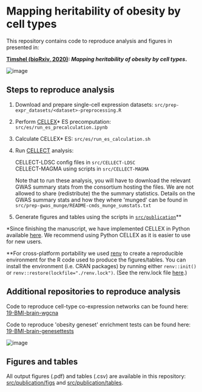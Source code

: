 # Mapping heritability of obesity by cell types

This repository contains code to reproduce analysis and figures in presented in:  

**[Timshel (bioRxiv, 2020)](https://www.biorxiv.org/XXXX): _Mapping heritability of obesity by cell types_.**

![image](https://user-images.githubusercontent.com/5487016/72666147-aecfdd00-3a0f-11ea-8609-12c157ee24f3.png)

## Steps to reproduce analysis
1. Download and prepare single-cell expression datasets: `src/prep-expr_datasets/<dataset>-preprocessing.R`
2. Perform [CELLEX](https://github.com/perslab/CELLEX)* ES precomputation: `src/es/run_es_precalculation.ipynb`
3. Calculate CELLEX* ES: `src/es/run_es_calculation.sh`
4. Run [CELLECT](https://github.com/perslab/CELLECT) analysis:

   CELLECT-LDSC config files in `src/CELLECT-LDSC`  
   CELLECT-MAGMA using scripts in `src/CELLECT-MAGMA`  

   Note that to run these analysis, you will have to download the relevant GWAS summary stats from the consortium hosting the files. We are not allowed to share (redistribute) the the summary statistics. Details on the GWAS summary stats and how they where 'munged' can be found in `src/prep-gwas_munge/README-cmds_munge_sumstats.txt`
5. Generate figures and tables using the scripts in [`src/publication`](https://github.com/perslab/timshel-bmicelltypes/tree/master/src/publication)**


\*Since finishing the manuscript, we have implemented CELLEX in Python available [here](https://github.com/perslab/CELLEX). We recommend using Python CELLEX as it is easier to use for new users.

\*\*For cross-platform portability we used [renv](https://rstudio.github.io/renv/articles/renv.html) to create a reproducible environment for the R code used to produce the figures/tables. You can install the environment (i.e. CRAN packages) by running either `renv::init()` or `renv::restore(lockfile="./renv.lock")`. (See the renv.lock file [here](https://github.com/perslab/timshel-bmicelltypes/blob/master/renv.lock).)


## Additional repositories to reproduce analysis

Code to reproduce cell-type co-expression networks can be found here: [19-BMI-brain-wgcna](https://github.com/perslab/19-BMI-brain-wgcna)

Code to reproduce 'obesity geneset' enrichment tests can be found here: [19-BMI-brain-genesettests](https://github.com/perslab/19-BMI-brain-genesettests)

![image](https://user-images.githubusercontent.com/5487016/72666162-d9219a80-3a0f-11ea-94c2-669125fd588a.png)

## Figures and tables

All output figures (.pdf) and tables (.csv) are available in this repository: [src/publication/figs](https://github.com/perslab/timshel-bmicelltypes/tree/master/src/publication/figs) and [src/publication/tables](https://github.com/perslab/timshel-bmicelltypes/tree/master/src/publication/tables).





